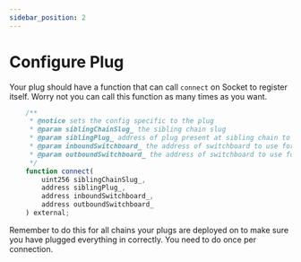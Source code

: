 ```yaml
---
sidebar_position: 2
---
```

# Configure Plug

Your plug should have a function that can call `connect` on Socket to register itself. Worry not you can call this function as many times as you want.

```javascript
    /**
     * @notice sets the config specific to the plug
     * @param siblingChainSlug_ the sibling chain slug
     * @param siblingPlug_ address of plug present at sibling chain to call inbound
     * @param inboundSwitchboard_ the address of switchboard to use for receiving messages
     * @param outboundSwitchboard_ the address of switchboard to use for sending messages
     */
    function connect(
        uint256 siblingChainSlug_,
        address siblingPlug_,
        address inboundSwitchboard_,
        address outboundSwitchboard_
    ) external;
```

Remember to do this for all chains your plugs are deployed on to make sure you have plugged everything in correctly. You need to do once per connection.


